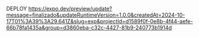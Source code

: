 DEPLOY
https://expo.dev/preview/update?message=finalizado&updateRuntimeVersion=1.0.0&createdAt=2024-10-17T01%3A39%3A29.641Z&slug=exp&projectId=d1589f0f-0e8b-4f44-aefe-66b78fa1435a&group=d3860eba-c32c-4427-81b9-240773b1914d 
